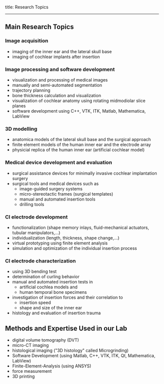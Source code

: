 title: Research Topics

- - - 

## Main Research Topics

### Image acquisition

- imaging of the inner ear and the lateral skull base
- imaging of cochlear implants after insertion

### Image processing and software development

- visualization and processing of medical images
- manually and semi-automated segmentation
- trajectory planning
- bone thickness calculation and visualization
- visualization of cochlear anatomy using rotating midmodiolar slice planes
- software development using C++, VTK, ITK, Matlab, Mathematica, LabView

### 3D modelling

- anatomica models of the lateral skull base and the surgical approach
- finite element models of the human inner ear and the electrode array
- physicial replica of the human inner ear (artificial cochlear model)

### Medical device development and evaluation 

-  surgical assistance devices for minimally invasive cochlear implantation surgery
-  surgical tools and medical devices such as
   +  image-guided surgery systems
   +  micro-stereotactic frames (surgical templates)
   +  manual and automated insertion tools
   +  drilling tools

### CI electrode development

- functionalization (shape memory inlays, fluid-mechanical actuators, tubular manipulators,...)
- individualization (length, thickness, shape change,...)
- virtual prototyping using finite element analysis
- simulation and optimization of the individual insertion process

### CI electrode characterization

-  using 3D bending test
-  determination of curling behavior
-  manual and automated insertion tests in 
   +  artificial cochlea models and 
   +  human temporal bone specimens
-  investigation of insertion forces and their correlation to
   +  insertion speed
   +  shape and size of the inner ear
-  histology and evaluation of insertion trauma

## Methods and Expertise Used in our Lab

- digital volume tomography (DVT)
- micro-CT imaging
- histological imaging ("3D histology" called Microgrinding)
- Software Development (using Matlab, C++, VTK, ITK, Qt, Mathematica, LabView)
- Finite-Element-Analysis (using ANSYS)
- force measurement
- 3D printing 

